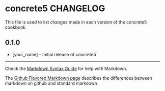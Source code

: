 concrete5 CHANGELOG
===================

This file is used to list changes made in each version of the concrete5 cookbook.

0.1.0
-----
- [your_name] - Initial release of concrete5

- - -
Check the [Markdown Syntax Guide](http://daringfireball.net/projects/markdown/syntax) for help with Markdown.

The [Github Flavored Markdown page](http://github.github.com/github-flavored-markdown/) describes the differences between markdown on github and standard markdown.
